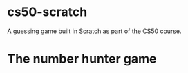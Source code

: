 # cs50-scratch
A guessing game built in Scratch as part of the CS50 course.
# The number hunter game
